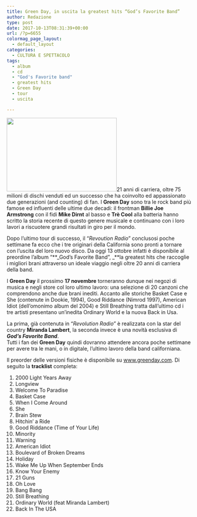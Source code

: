 ```yaml
---
title: Green Day, in uscita la greatest hits “God’s Favorite Band”
author: Redazione
type: post
date: 2017-10-13T08:31:39+00:00
url: /?p=6655
colormag_page_layout:
  - default_layout
categories:
  - CULTURA E SPETTACOLO
tags:
  - album
  - cd
  - "God's Favorite band"
  - greatest hits
  - Green Day
  - tour
  - uscita

---
```

<img decoding="async" loading="lazy" class="size-medium wp-image-6657 alignleft" src="https://progressonline.it/wp-content/uploads/2017/10/green-day-300x200.jpg" alt="" width="300" height="200" />21 anni di carriera, oltre 75 milioni di dischi venduti ed un successo che ha coinvolto ed appassionato due generazioni (and counting) di fan. I **Green Day** sono tra le rock band più famose ed influenti delle ultime due decadi: il frontman **Billie Joe Armstrong** con il fidi **Mike Dirnt** al basso e **Trè Cool** alla batteria hanno scritto la storia recente di questo genere musicale e continuano con i loro lavori a riscuotere grandi risultati in giro per il mondo.

Dopo l&#8217;ultimo tour di successo, il &#8220;_Revoution Radio_&#8221; conclusosi poche settimane fa ecco che i tre originari della California sono pronti a tornare con l&#8217;uscita del loro nuovo disco. Da oggi 13 ottobre infatti è disponibile al preordine l&#8217;album &#8220;**_God’s Favorite Band&#8221;, _**la greatest hits che raccoglie i migliori brani attraverso un ideale viaggio negli oltre 20 anni di carriera della band.

I **Green Day** il prossimo **17 novembre** torneranno dunque nei negozi di musica e negli store col loro ultimo lavoro: una selezione di 20 canzoni che comprendono anche due brani inediti. Accanto alle storiche Basket Case e She (contenute in Dookie, 1994), Good Riddance (Nimrod 1997), American Idiot (dell&#8217;omonimo album del 2004) e Still Breathing tratta dall&#8217;ultimo cd i tre artisti presentano un&#8217;inedita Ordinary World e la nuova Back in Usa.

La prima, già contenuta in &#8220;_Revolution Radio_&#8221; è realizzata con la star del country **Miranda Lambert**, la seconda invece è una novità esclusiva di _**God&#8217;s Favorite Band**_.  
Tutti i fan dei **Green Day** quindi dovranno attendere ancora poche settimane per avere tra le mani, o in digitale, l&#8217;ultimo lavoro della band californiana.

Il preorder delle versioni fisiche è disponibile su <span lang="EN"><a href="https://www.greenday.com/" target="_blank" rel="noopener" data-saferedirecturl="https://www.google.com/url?hl=it&q=https://www.greenday.com&source=gmail&ust=1507967777033000&usg=AFQjCNHYR-ni8Z6rLOEiEa9GBMd1q4CteA"><span lang="IT">www.greenday.com</span></a></span>. Di seguito la **tracklist** completa:

1. 2000 Light Years Away  
2. Longview  
3. Welcome To Paradise  
4. Basket Case  
5. When I Come Around  
6. She  
7. Brain Stew  
8. Hitchin’ a Ride  
9. Good Riddance (Time of Your Life)  
10. Minority  
11. Warning  
12. American Idiot  
13. Boulevard of Broken Dreams  
14. Holiday  
15. Wake Me Up When September Ends  
16. Know Your Enemy  
17. 21 Guns  
18. Oh Love  
19. Bang Bang  
20. Still Breathing  
21. Ordinary World (feat Miranda Lambert)  
22. Back In The USA